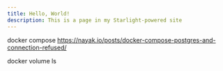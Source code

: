 ```yaml
---
title: Hello, World!
description: This is a page in my Starlight-powered site
---
```


docker compose
<https://nayak.io/posts/docker-compose-postgres-and-connection-refused/>

docker volume ls
